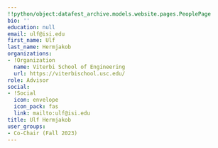 ```yaml
---
!!python/object:datafest_archive.models.website.pages.PeoplePage
bio: ''
education: null
email: ulf@isi.edu
first_name: Ulf
last_name: Hermjakob
organizations:
- !Organization
  name: Viterbi School of Engineering
  url: https://viterbischool.usc.edu/
role: Advisor
social:
- !Social
  icon: envelope
  icon_pack: fas
  link: mailto:ulf@isi.edu
title: Ulf Hermjakob
user_groups:
- Co-Chair (Fall 2023)
---
```

